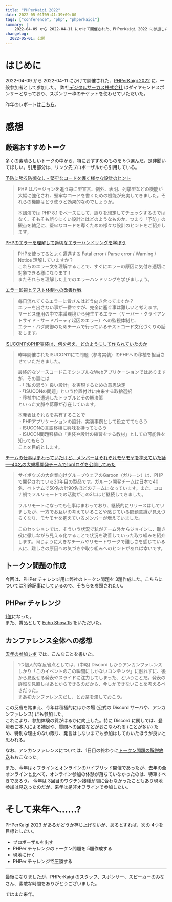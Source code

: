 ```yaml
---
title: "PHPerKaigi 2022"
date: 2022-05-01T09:41:39+09:00
tags: ["conference", "php", "phperkaigi"]
summary: |
    2022-04-09 から 2022-04-11 にかけて開催された、PHPerKaigi 2022 に参加した。
changelog:
  2022-05-01: 公開
---
```


# はじめに

2022-04-09 から 2022-04-11 にかけて開催された、[PHPerKaigi 2022](https://phperkaigi.jp/2022/) に、一般参加者として参加した。
弊社[デジタルサーカス株式会社](https://www.dgcircus.com/) はダイヤモンドスポンサーとなっており、スポンサー枠のチケットを使わせていただいた。

昨年のレポートは[こちら](/posts/2021-03-30/phperkaigi-2021)。



# 感想

## 厳選おすすめトーク

多くの素晴らしいトークの中から、特におすすめのものを 5つ選んだ。是非聞いてほしい。引用部分は、リンク先プロポーザルから引用している。

[予防に勝る防御なし - 堅牢なコードを導く様々な設計のヒント](https://fortee.jp/phperkaigi-2022/proposal/ef8cf4ed-63fe-42f8-8145-b3e70054458b)

> PHP はバージョンを追う毎に型宣言、例外、表明、列挙型などの機能が大幅に強化され、堅牢なコードを書くための機能が充実してきました。それらの機能はどう使うと効果的なのでしょうか。
>
> 本講演では PHP 8.1 をベースにして、誤りを想定してチェックするのではなく、そもそも誤りにくい設計とはどのようなものか、つまり「予防」の観点を軸足に、堅牢なコードを導くための様々な設計のヒントをご紹介します。

[PHPのエラーを理解して適切なエラーハンドリングを学ぼう](https://fortee.jp/phperkaigi-2022/proposal/db00d49e-0dd6-453f-b54b-f731d112f10e)

> PHPを使ってるとよく遭遇する Fatal error / Parse error / Warning / Notice 理解していますか？  
> これらのエラー文を理解することで、すぐにエラーの原因に気付き適切に対象できる様になります！  
> またそれらを理解した上でのエラーハンドリングを学びましょう。

[エラー監視とテスト体制への改善作戦](https://fortee.jp/phperkaigi-2022/proposal/4a7e3ded-9134-4919-955c-ec7bf4491c0d)

> 毎日流れてくるエラーに皆さんはどう向き合ってますか？  
> エラーを出さない事が一番ですが、完全に塞ぐ事は難しいと考えます。  
> サービス運用の中で本番環境から発生するエラー（サーバー・クライアントサイド・サードパーティ起因のエラー）への監視体制と、  
> エラー・バグ防御のためチームで行っているテストコード文化づくりの話をします。

[ISUCON11のPHP実装は、何を考え、どのようにして作られていたのか](https://fortee.jp/phperkaigi-2022/proposal/6f47daf8-c78f-4fb1-9b99-e9656e6fe7f7)

> 昨年開催されたISUCON11にて問題（参考実装）のPHPへの移植を担当させていただきました。
> 
> 最終的なソースコードこそシンプルなWebアプリケーションではありますが、その裏には  
> ・「（私の思う）良い設計」を実現するための意思決定  
> ・「ISUCONの問題」という位置付けに由来する取捨選択  
> ・移植中に遭遇したトラブルとその解決策  
> といった文脈や葛藤が存在しています。
> 
> 本発表はそれらを共有することで  
> ・PHPアプリケーションの設計、実装事例として役立ててもらう  
> ・ISUCONの言語移植に興味を持ってもらう  
> ・ISUCON問題移植の「実装や設計の練習をする教材」としての可能性を知ってもらう  
> ことを目的とします。

[チームの仕事はまわっていたけど、メンバーはそれぞれモヤモヤを抱えていた話──40名の大規模開発チームで1on1ログを公開してみた](https://fortee.jp/phperkaigi-2022/proposal/5a260e4e-542d-4d82-849d-ef3d6cb7c854)

> サイボウズの大企業向けグループウェアのGaroon（ガルーン）は、PHPで開発されている20年目の製品です。ガルーン開発チームは日本で40名、ベトナムで50名の計90名ほどのチームになっています。また、コロナ禍でフルリモートでの活動がこの2年ほど継続してきました。
> 
> フルリモートになっても仕事はまわっており、継続的にリリースはしていましたが、一方でお互いの考えていることや感じている問題意識が見えづらくなり、モヤモヤを抱えているメンバーが増えていました。
> 
> このセッションでは、そういう状況で私がチーム外からジョインし、聴き役に徹しながら見える化することで状況を改善していった取り組みを紹介します。同じように大きなチームやリモートワークで難しさを感じている人に、難しさの原因への気づきや取り組みへのヒントがあれば幸いです。



## トークン問題の作成

今回は、PHPer チャレンジ用に弊社のトークン問題を 3題作成した。こちらについては[別途記事にしている](/posts/2022-04-09/phperkaigi-2022-tokens)ので、そちらを参照されたい。



## PHPer チャレンジ

[1位](https://fortee.jp/phperkaigi-2022/challenge)になった。  
また、賞品として [Echo Show 15](https://www.amazon.co.jp/dp/B08MQNJC9Z) をいただいた。



## カンファレンス全体への感想

[去年の参加レポ](/posts/2021-03-30/phperkaigi-2021) では、こんなことを書いた。

> 1つ個人的な反省点としては、(中略) Discord しかりアンカンファレンスしかり「このイベントのこの瞬間にしかないコンテンツ」に触れずに、後から見返せる発表やスライドに注力してしまった、ということだ。発表の詳細な見直しはあとからできるのだから、今しかできないことを考えるべきだった。  
> まあ初カンファレンスだし、とお茶を濁しておこう。

この反省を踏まえ、今年は積極的にほかの場 (公式の Discord サーバや、アンカンファレンス) にも参加した。  
これにより、参加体験の質がはるかに向上した。特に Discord に関しては、登壇者ご本人による補足や、質問への回答などがおこなわれる (ことが多い) ため、特別な理由のない限り、発言はしないまでも参加はしておいたほうが良いと思われる。

なお、アンカンファレンスについては、1日目の終わりに[トークン問題の解説放送](https://fortee.jp/phperkaigi-2022/unconference/view/d332797a-8921-4706-a7e2-ee72640c9b5e)もおこなった。

また、今年はオフラインとオンラインのハイブリッド開催であったが、去年の全オンラインと比べて、オンライン参加の体験が落ちていなかったのは、特筆すべきであろう。
今年は 3回目のワクチン接種が間に合わなかったこともあり現地参加は見送ったのだが、来年は是非オフラインで参加したい。



# そして来年へ……?

PHPerKaigi 2023 があるかどうか存じ上げないが、あるとすれば、次の 4つを目標としたい。

* プロポーザルを出す
* PHPer チャレンジのトークン問題を 5題作成する
* 現地に行く
* PHPer チャレンジで圧勝する

--------------------------------------------------------------------------------

最後になりましたが、PHPerKaigi のスタッフ、スポンサー、スピーカーのみなさん、素敵な時間をありがとうございました。

ではまた来年。
